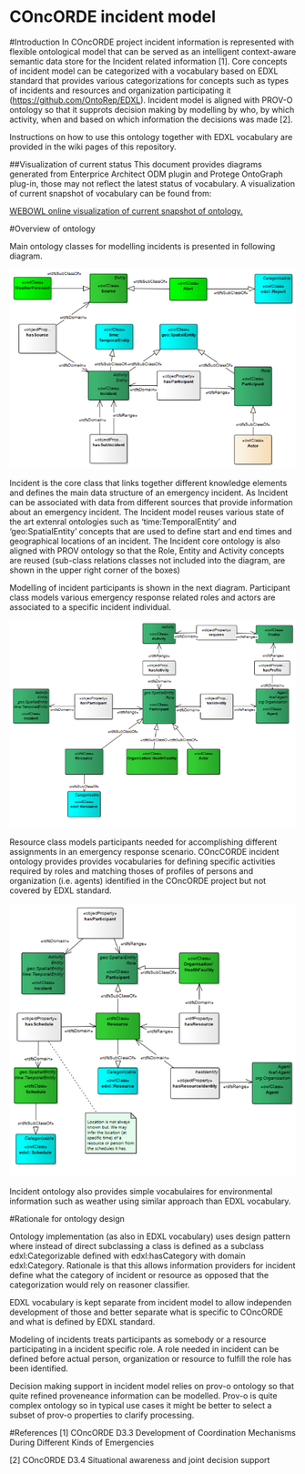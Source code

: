 # COncORDE incident model

#Introduction
In COncORDE project incident information is represented with flexible ontological model that can be served as an intelligent context-aware semantic data store for the Incident related information [1].  Core concepts of incident model can be categorized with a vocabulary based on EDXL standard that provides various categorizations for concepts such as types of incidents and resources and organization participating it (https://github.com/OntoRep/EDXL). Incident model is aligned with PROV-O ontology so that it supprots decision making by modelling by who, by which activity, when and based on which information the decisions was made [2].

Instructions on how to use this ontology together with EDXL vocabulary are provided in the wiki pages of this repository. 

##Visualization of current status
This document provides diagrams generated from Enterprice Architect ODM plugin and Protege OntoGraph plug-in, those may not reflect the latest status of vocabulary. A visualization of current snapshot of vocabulary can be found from:

[WEBOWL online visualization of current snapshot of ontology.](http://vowl.visualdataweb.org/webvowl/#iri=https://raw.githubusercontent.com/OntoRep/COncORDE/master/concorde.ttl "WEBOWL visualization")


#Overview of ontology

Main ontology classes for modelling incidents is presented in following diagram.

![Incident model](https://raw.githubusercontent.com/OntoRep/COncORDE/master/EA8.png)

Incident is the core class that links together different knowledge elements and defines the main data structure of an emergency incident. As Incident can be associated with data from different sources that provide information about an emergency incident. The Incident model reuses various state of the art extenral ontologies such as ‘time:TemporalEntity’ and ‘geo:SpatialEntity’ concepts that are used to define start and end times and geographical locations of an incident.  The Incident core ontology is also aligned with PROV ontology so that the Role, Entity and Activity concepts are reused (sub-class relations classes not included into the diagram, are shown in the upper right corner of the boxes)

Modelling of incident participants is shown in the next diagram. Participant class models various emergency response related roles and actors are associated to a specific incident individual.  

![Participants](https://raw.githubusercontent.com/OntoRep/COncORDE/master/EA12.png)

Resource class models participants needed for accomplishing different assignments in an emergency response scenario. COncCORDE incident ontology provides provides vocabularies for defining specific activities required by roles and matching thoses of profiles of persons and organization (i.e. agents) identified in the COncORDE project but not covered by EDXL standard. 

![Participants](https://raw.githubusercontent.com/OntoRep/COncORDE/master/EA16.png)

Incident ontology also provides simple vocabulaires for environmental information such as weather using similar approach than EDXL vocabulary.



#Rationale for ontology design 

Ontology implementation (as also in EDXL vocabulary) uses design pattern where instead of direct subclassing a class is defined as a subclass edxl:Categorizable defined with edxl:hasCategory  with domain edxl:Category. Rationale is that this allows information providers for incident define what the category of incident or resource as opposed that the categorization would rely on reasoner classifier.

EDXL vocabulary is kept separate from incident model to allow independen development of those and better separate what is specific to COncORDE and what is defined by EDXL standard.

Modeling of incidents treats participants as somebody or a resource participating in a incident specific role. A role needed in incident can be defined before actual person, organization or resource to fulfill the role has been identified.

Decision making support in incident model relies on prov-o ontology so that quite refined proveneance information can be modelled. Prov-o is quite complex ontology so in typical use cases it might be better to select a subset of prov-o properties to clarify processing.









#References
[1] COncORDE D3.3 Development of Coordination Mechanisms During Different Kinds of Emergencies

[2] COncORDE D3.4 Situational awareness and joint decision support

